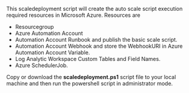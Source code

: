 This scaledeployment script will create the auto scale script execution required resources in Microsoft Azure. Resources are 
- Resourcegroup
- Azure Automation Account
- Automation Account Runbook and publish the basic scale script. 
- Automation Account Webhook and store the WebhookURI in Azure Automation Account Variable.
- Log Analytic Workspace Custom Tables and Field Names.
- Azure SchedulerJob.


Copy or download the **scaledeployment.ps1** script file to your local machine and then run the powershell script in administrator mode.